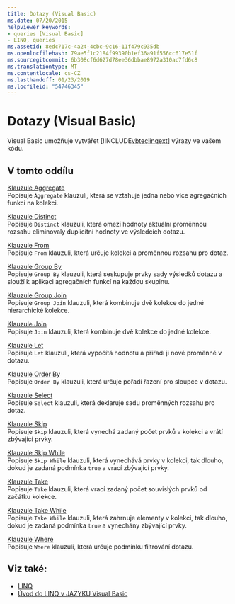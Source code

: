 ```yaml
---
title: Dotazy (Visual Basic)
ms.date: 07/20/2015
helpviewer_keywords:
- queries [Visual Basic]
- LINQ, queries
ms.assetid: 8edc717c-4a24-4cbc-9c16-11f479c935db
ms.openlocfilehash: 79ae5f1c2184f99390b1ef36a91f556cc617e51f
ms.sourcegitcommit: 6b308cf6d627d78ee36dbbae8972a310ac7fd6c8
ms.translationtype: MT
ms.contentlocale: cs-CZ
ms.lasthandoff: 01/23/2019
ms.locfileid: "54746345"
---
```

# <a name="queries-visual-basic"></a>Dotazy (Visual Basic)
Visual Basic umožňuje vytvářet [!INCLUDE[vbteclinqext](~/includes/vbteclinqext-md.md)] výrazy ve vašem kódu.  
  
## <a name="in-this-section"></a>V tomto oddílu  
 [Klauzule Aggregate](../../../visual-basic/language-reference/queries/aggregate-clause.md)  
 Popisuje `Aggregate` klauzuli, která se vztahuje jedna nebo více agregačních funkcí na kolekci.  
  
 [Klauzule Distinct](../../../visual-basic/language-reference/queries/distinct-clause.md)  
 Popisuje `Distinct` klauzuli, která omezí hodnoty aktuální proměnnou rozsahu eliminovaly duplicitní hodnoty ve výsledcích dotazu.  
  
 [Klauzule From](../../../visual-basic/language-reference/queries/from-clause.md)  
 Popisuje `From` klauzuli, která určuje kolekci a proměnnou rozsahu pro dotaz.  
  
 [Klauzule Group By](../../../visual-basic/language-reference/queries/group-by-clause.md)  
 Popisuje `Group By` klauzuli, která seskupuje prvky sady výsledků dotazu a slouží k aplikaci agregačních funkcí na každou skupinu.  
  
 [Klauzule Group Join](../../../visual-basic/language-reference/queries/group-join-clause.md)  
 Popisuje `Group Join` klauzuli, která kombinuje dvě kolekce do jedné hierarchické kolekce.  
  
 [Klauzule Join](../../../visual-basic/language-reference/queries/join-clause.md)  
 Popisuje `Join` klauzuli, která kombinuje dvě kolekce do jedné kolekce.  
  
 [Klauzule Let](../../../visual-basic/language-reference/queries/let-clause.md)  
 Popisuje `Let` klauzuli, která vypočítá hodnotu a přiřadí ji nové proměnné v dotazu.  
  
 [Klauzule Order By](../../../visual-basic/language-reference/queries/order-by-clause.md)  
 Popisuje `Order By` klauzuli, která určuje pořadí řazení pro sloupce v dotazu.  
  
 [Klauzule Select](../../../visual-basic/language-reference/queries/select-clause.md)  
 Popisuje `Select` klauzuli, která deklaruje sadu proměnných rozsahu pro dotaz.  
  
 [Klauzule Skip](../../../visual-basic/language-reference/queries/skip-clause.md)  
 Popisuje `Skip` klauzuli, která vynechá zadaný počet prvků v kolekci a vrátí zbývající prvky.  
  
 [Klauzule Skip While](../../../visual-basic/language-reference/queries/skip-while-clause.md)  
 Popisuje `Skip While` klauzuli, která vynechává prvky v kolekci, tak dlouho, dokud je zadaná podmínka `true` a vrací zbývající prvky.  
  
 [Klauzule Take](../../../visual-basic/language-reference/queries/take-clause.md)  
 Popisuje `Take` klauzuli, která vrací zadaný počet souvislých prvků od začátku kolekce.  
  
 [Klauzule Take While](../../../visual-basic/language-reference/queries/take-while-clause.md)  
 Popisuje `Take While` klauzuli, která zahrnuje elementy v kolekci, tak dlouho, dokud je zadaná podmínka `true` a vynechány zbývající prvky.  
  
 [Klauzule Where](../../../visual-basic/language-reference/queries/where-clause.md)  
 Popisuje `Where` klauzuli, která určuje podmínku filtrování dotazu.  
  
## <a name="see-also"></a>Viz také:
- [LINQ](../../../visual-basic/programming-guide/language-features/linq/index.md)
- [Úvod do LINQ v JAZYKU Visual Basic](../../../visual-basic/programming-guide/language-features/linq/introduction-to-linq.md)
